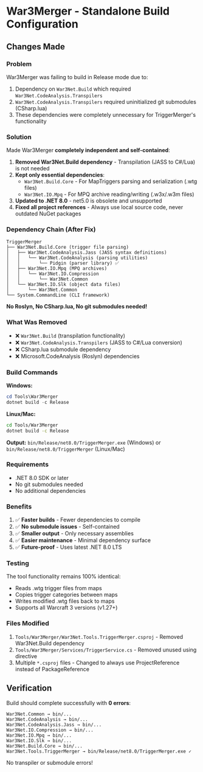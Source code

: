 # War3Merger - Standalone Build Configuration

## Changes Made

### Problem
War3Merger was failing to build in Release mode due to:
1. Dependency on `War3Net.Build` which required `War3Net.CodeAnalysis.Transpilers`
2. `War3Net.CodeAnalysis.Transpilers` required uninitialized git submodules (CSharp.lua)
3. These dependencies were completely unnecessary for TriggerMerger's functionality

### Solution
Made War3Merger **completely independent and self-contained**:

1. **Removed War3Net.Build dependency** - Transpilation (JASS to C#/Lua) is not needed
2. **Kept only essential dependencies**:
   - `War3Net.Build.Core` - For MapTriggers parsing and serialization (.wtg files)
   - `War3Net.IO.Mpq` - For MPQ archive reading/writing (.w3x/.w3m files)
3. **Updated to .NET 8.0** - net5.0 is obsolete and unsupported
4. **Fixed all project references** - Always use local source code, never outdated NuGet packages

### Dependency Chain (After Fix)

```
TriggerMerger
├── War3Net.Build.Core (trigger file parsing)
│   ├── War3Net.CodeAnalysis.Jass (JASS syntax definitions)
│   │   └── War3Net.CodeAnalysis (parsing utilities)
│   │       └── Pidgin (parser library) ✅
│   ├── War3Net.IO.Mpq (MPQ archives)
│   │   └── War3Net.IO.Compression
│   │       └── War3Net.Common
│   └── War3Net.IO.Slk (object data files)
│       └── War3Net.Common
└── System.CommandLine (CLI framework)
```

**No Roslyn, No CSharp.lua, No git submodules needed!**

### What Was Removed

- ❌ `War3Net.Build` (transpilation functionality)
- ❌ `War3Net.CodeAnalysis.Transpilers` (JASS to C#/Lua conversion)
- ❌ CSharp.lua submodule dependency
- ❌ Microsoft.CodeAnalysis (Roslyn) dependencies

### Build Commands

**Windows:**
```powershell
cd Tools\War3Merger
dotnet build -c Release
```

**Linux/Mac:**
```bash
cd Tools/War3Merger
dotnet build -c Release
```

**Output:** `bin/Release/net8.0/TriggerMerger.exe` (Windows) or `bin/Release/net8.0/TriggerMerger` (Linux/Mac)

### Requirements

- .NET 8.0 SDK or later
- No git submodules needed
- No additional dependencies

### Benefits

1. ✅ **Faster builds** - Fewer dependencies to compile
2. ✅ **No submodule issues** - Self-contained
3. ✅ **Smaller output** - Only necessary assemblies
4. ✅ **Easier maintenance** - Minimal dependency surface
5. ✅ **Future-proof** - Uses latest .NET 8.0 LTS

### Testing

The tool functionality remains 100% identical:
- Reads .wtg trigger files from maps
- Copies trigger categories between maps
- Writes modified .wtg files back to maps
- Supports all Warcraft 3 versions (v1.27+)

### Files Modified

1. `Tools/War3Merger/War3Net.Tools.TriggerMerger.csproj` - Removed War3Net.Build dependency
2. `Tools/War3Merger/Services/TriggerService.cs` - Removed unused using directive
3. Multiple `*.csproj` files - Changed to always use ProjectReference instead of PackageReference

## Verification

Build should complete successfully with **0 errors**:

```
War3Net.Common → bin/...
War3Net.CodeAnalysis → bin/...
War3Net.CodeAnalysis.Jass → bin/...
War3Net.IO.Compression → bin/...
War3Net.IO.Mpq → bin/...
War3Net.IO.Slk → bin/...
War3Net.Build.Core → bin/...
War3Net.Tools.TriggerMerger → bin/Release/net8.0/TriggerMerger.exe ✓
```

No transpiler or submodule errors!
